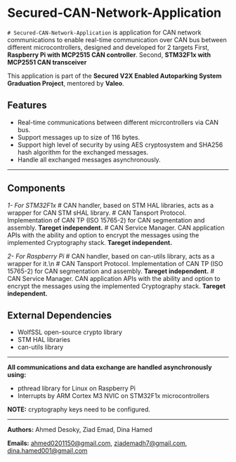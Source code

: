 # Secured-CAN-Network-Application

`# Secured-CAN-Network-Application` is application for CAN network communications to enable real-time communication over CAN bus between different microcontrollers, designed and developed for 2 targets
First, **Raspberry Pi with MCP2515 CAN controller**. 
Second, **STM32F1x with MCP2551 CAN transceiver**

This application is part of the **Secured V2X Enabled Autoparking System Graduation Project**, mentored by **Valeo**.

## Features
- Real-time communications between different micrcontrollers via CAN bus.
- Support messages up to size of 116 bytes.
- Support high level of security by using AES cryptosystem and SHA256 hash algorithm for the exchanged messages.
- Handle all exchanged messages asynchronously.

---

## Components
*1- For STM32F1x*
	# CAN handler, based on STM HAL libraries, acts as a wrapper for CAN STM sHAL library.
 	# CAN Tansport Protocol. Implementation of CAN TP (ISO 15765-2) for CAN segmentation and assembly. **Tareget independent.**
  	# CAN Service Manager. CAN application APIs with the ability and option to encrypt the messages using the implemented Cryptography stack. **Tareget independent.**
  
*2- For Raspberry Pi*
	# CAN handler, based on can-utils library, acts as a wrapper for it.\n
 	# CAN Tansport Protocol. Implementation of CAN TP (ISO 15765-2) for CAN segmentation and assembly. **Tareget independent.**
  	# CAN Service Manager. CAN application APIs with the ability and option to encrypt the messages using the implemented Cryptography stack. **Tareget independent.**

## External Dependencies
- WolfSSL open-source crypto library
- STM HAL libraries
- can-utils library

---

**All communications and data exchange are handled asynchronously using:**
- pthread library for Linux on Raspberry Pi
- Interrupts by ARM Cortex M3 NVIC on STM32F1x microcontrollers

**NOTE:** cryptography keys need to be configured. 

---

**Authors:**
	Ahmed Desoky,
  	Ziad Emad,
   	Dina Hamed
	
**Emails:**
	ahmed0201150@gmail.com,
	ziademadh7@gmail.com,
 	dina.hamed001@gmail.com
